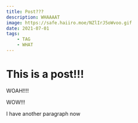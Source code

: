 ```yaml
---
title: Post???
description: WHAAAAT
image: https://safe.haiiro.moe/NZlIrJ5oWvoo.gif
date: 2021-07-01
tags:
    - TAG
    - WHAT
---
```


# This is a post!!!

WOAH!!!!

WOW!!!

I have another paragraph now